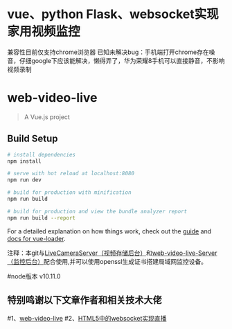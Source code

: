 # vue、python Flask、websocket实现家用视频监控
兼容性目前仅支持chrome浏览器
已知未解决bug：手机端打开chrome存在噪音，仔细google下应该能解决，懒得弄了，华为荣耀8手机可以直接静音，不影响视频录制
# web-video-live

> A Vue.js project

## Build Setup

``` bash
# install dependencies
npm install

# serve with hot reload at localhost:8080
npm run dev

# build for production with minification
npm run build

# build for production and view the bundle analyzer report
npm run build --report
```

For a detailed explanation on how things work, check out the [guide](http://vuejs-templates.github.io/webpack/) and [docs for vue-loader](http://vuejs.github.io/vue-loader).

注释：本git与[LiveCameraServer（视频存储后台）](https://github.com/wxh4321/LiveCameraServer)和[web-video-live-Server（监控后台）](https://github.com/wxh4321/web-video-live-Server)配合使用,并可以使用openssl生成证书搭建局域网监控设备。

#node版本 v10.11.0

## 特别鸣谢以下文章作者和相关技术大佬
#1、[web-video-live](https://github.com/fuyi501/web-video-live)
#2、[HTML5中的websocket实现直播](https://blog.csdn.net/qq_39364032/article/details/79744309)

